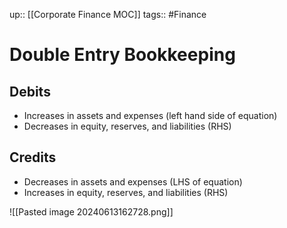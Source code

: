 up:: [[Corporate Finance MOC]]
tags:: #Finance 
# Double Entry Bookkeeping
## Debits
- Increases in assets and expenses (left hand side of equation)
- Decreases in equity, reserves, and liabilities (RHS) 
## Credits
- Decreases in assets and expenses (LHS of equation)
- Increases in equity, reserves, and liabilities (RHS) 

![[Pasted image 20240613162728.png]]
